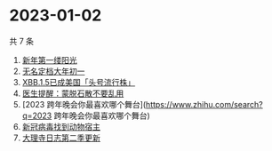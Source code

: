 # 2023-01-02

共 7 条

<!-- BEGIN ZHIHUSEARCH -->
<!-- 最后更新时间 Mon Jan 02 2023 06:17:22 GMT+0800 (China Standard Time) -->
1. [新年第一缕阳光](https://www.zhihu.com/search?q=新年第一缕阳光)
1. [无名定档大年初一](https://www.zhihu.com/search?q=无名定档大年初一)
1. [XBB.1.5已成美国「头号流行株」](https://www.zhihu.com/search?q=XBB.1.5已成美国「头号流行株」)
1. [医生提醒：蒙脱石散不要乱用](https://www.zhihu.com/search?q=医生提醒：蒙脱石散不要乱用)
1. [2023 跨年晚会你最喜欢哪个舞台](https://www.zhihu.com/search?q=2023 跨年晚会你最喜欢哪个舞台)
1. [新冠病毒找到动物宿主](https://www.zhihu.com/search?q=新冠病毒找到动物宿主)
1. [大理寺日志第二季更新](https://www.zhihu.com/search?q=大理寺日志第二季更新)
<!-- END ZHIHUSEARCH -->
